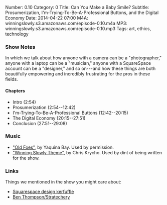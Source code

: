 Number: 0.10
Category: 0
Title: Can You Make a Baby Smile?
Subtitle: Prosumerization, I'm-Trying-To-Be-A-Professional Buttons, and the Digital Economy
Date: 2014-04-22 07:00
M4A: winningslowly.s3.amazonaws.com/episode-0.10.m4a
MP3: winningslowly.s3.amazonaws.com/episode-0.10.mp3
Tags: art, ethics, technology

### Show Notes

In which we talk about how anyone with a camera can be a "photographer," anyone
with a laptop can be a "musician," anyone with a SquareSpace account can be a
"designer," and so on---and how these things are both beautifully empowering and
incredibly frustrating for the pros in these fields.

#### Chapters

  - Intro (2:54)
  - Prosumerization (2:54--12:42)
  - I'm-Trying-To-Be-A-Professional Buttons (12:42--20:15)
  - The Digital Economy (20:15--27:51)
  - Conclusion (27:51--29:08)

### Music

  - ["Old Foes"](http://yaquinabay.bandcamp.com), by Yaquina Bay. Used 
    by permission.
  - ["Winning Slowly Theme"](https://soundcloud.com/chriskrycho/winning-slowly),
    by Chris Krycho. Used by dint of being written for the show.

### Links

Things we mentioned in the show you might care about:

  - [Squarespace design kerfuffle](http://www.pastemagazine.com/articles/2014/01/on-january-22-squarespacehttpwwwsquarespacecom-ann.html)
  - [Ben Thompson/Stratechery](http://stratechery.com)